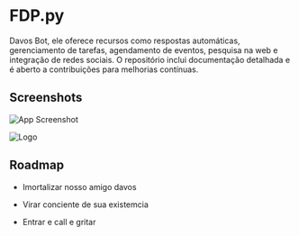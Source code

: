 # FDP.py

Davos Bot, ele oferece recursos como respostas automáticas, gerenciamento de tarefas, agendamento de eventos, pesquisa na web e integração de redes sociais. O repositório inclui documentação detalhada e é aberto a contribuições para melhorias contínuas.

## Screenshots

![App Screenshot](https://media.discordapp.net/attachments/1123035221659496540/1123688029937209457/image.png?width=610&height=278)


![Logo](https://www.cmswire.com/-/media/0970fd225daf4d42817f0fef9376f8f9.ashx)


## Roadmap

- Imortalizar nosso amigo davos

- Virar conciente de sua existemcia

- Entrar e call e gritar

